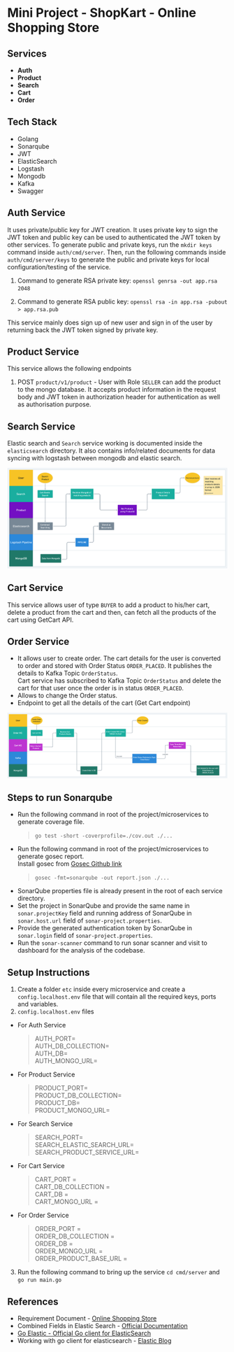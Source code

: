 # Mini Project - ShopKart - Online Shopping Store

## Services

- **Auth**
- **Product**
- **Search**
- **Cart**
- **Order**

## Tech Stack

- Golang
- Sonarqube
- JWT
- ElasticSearch
- Logstash
- Mongodb
- Kafka
- Swagger

## Auth Service

It uses private/public key for JWT creation. It uses private key to sign the JWT token and public key can be used to authenticated the JWT token by other services.
To generate public and private keys, run the `mkdir keys` command inside `auth/cmd/server`. Then, run the following commands inside `auth/cmd/server/keys` to generate the public and private keys for local configuration/testing of the service. <br>

1. Command to generate RSA private key:
   `openssl genrsa -out app.rsa 2048`

2. Command to generate RSA public key:
   `openssl rsa -in app.rsa -pubout > app.rsa.pub`

This service mainly does sign up of new user and sign in of the user by returning back the JWT token signed by private key.

## Product Service

This service allows the following endpoints

1. POST `product/v1/product` - User with Role `SELLER` can add the product to the mongo database. It accepts product information in the request body and JWT token in authorization header for authentication as well as authorisation purpose.

## Search Service

Elastic search and `Search` service working is documented inside the `elasticsearch` directory. It also contains info/related documents for data syncing with logstash between mongodb and elastic search. <br>

![Search Service Diagram](./static/images/swimlane@2x.png)

## Cart Service

This service allows user of type `BUYER` to add a product to his/her cart, delete a product from the cart and then, can fetch all the products of the cart using GetCart API.

## Order Service

- It allows user to create order. The cart details for the user is converted to order and stored with Order Status `ORDER_PLACED`. It publishes the details to Kafka Topic `OrderStatus`. <br>
  Cart service has subscribed to Kafka Topic `OrderStatus` and delete the cart for that user once the order is in status `ORDER_PLACED`.
- Allows to change the Order status.
- Endpoint to get all the details of the cart (Get Cart endpoint)

![Order Service Diagram](./static/images/CreateOrder.png)

## Steps to run Sonarqube

- Run the following command in root of the project/microservices to generate coverage file.<br>
  > `go test -short -coverprofile=./cov.out ./...`
- Run the following command in root of the project/microservices to generate gosec report.<br>
  Install gosec from [Gosec Github link](https://github.com/securego/gosec)<br>
  > `gosec -fmt=sonarqube -out report.json ./...`
- SonarQube properties file is already present in the root of each service directory.
- Set the project in SonarQube and provide the same name in `sonar.projectKey` field and running address of SonarQube in `sonar.host.url` field of `sonar-project.properties`.
- Provide the generated authentication token by SonarQube in `sonar.login` field of `sonar-project.properties`.
- Run the `sonar-scanner` command to run sonar scanner and visit to dashboard for the analysis of the codebase.

## Setup Instructions

1. Create a folder `etc` inside every microservice and create a `config.localhost.env` file that will contain all the required keys, ports and variables.
2. `config.localhost.env` files

- For Auth Service

  > AUTH_PORT=<br>
  > AUTH_DB_COLLECTION=<br>
  > AUTH_DB=<br>
  > AUTH_MONGO_URL=<br>

- For Product Service

  > PRODUCT_PORT=<br>
  > PRODUCT_DB_COLLECTION=<br>
  > PRODUCT_DB=<br>
  > PRODUCT_MONGO_URL=<br>

- For Search Service

  > SEARCH_PORT=<br>
  > SEARCH_ELASTIC_SEARCH_URL=<br>
  > SEARCH_PRODUCT_SERVICE_URL=<br>

- For Cart Service

  > CART_PORT = <br>
  > CART_DB_COLLECTION = <br>
  > CART_DB = <br>
  > CART_MONGO_URL = <br>

- For Order Service

  > ORDER_PORT = <br>
  > ORDER_DB_COLLECTION = <br>
  > ORDER_DB = <br>
  > ORDER_MONGO_URL = <br>
  > ORDER_PRODUCT_BASE_URL = <br>

3. Run the following command to bring up the service `cd cmd/server` and `go run main.go`

## References

- Requirement Document - [Online Shopping Store](https://docs.google.com/document/d/1cnCHEVkOgFDYSmZmSbxcDlZiLjCZXr1W9jHf62id7T8/edit?usp=sharing)
- Combined Fields in Elastic Search - [Official Documentation](https://www.elastic.co/guide/en/elasticsearch/reference/current/query-dsl-combined-fields-query.html)
- [Go Elastic - Official Go client for ElasticSearch](https://github.com/elastic/go-elasticsearch)
- Working with go client for elasticsearch - [Elastic Blog](https://www.elastic.co/blog/the-go-client-for-elasticsearch-working-with-data)
